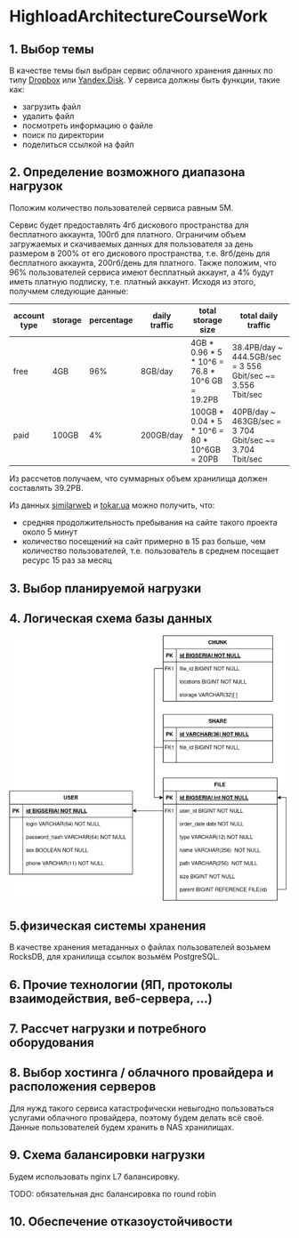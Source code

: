 # HighloadArchitectureCourseWork

## 1. Выбор темы

В качестве темы был выбран сервис облачного хранения данных по типу [Dropbox](https://www.dropbox.com/) или [Yandex.Disk](http://disk.yandex.ru/).
У сервиса должны быть функции, такие как:

* загрузить файл
* удалить файл
* посмотреть информацию о файле
* поиск по директории
* поделиться ссылкой на файл

## 2. Определение возможного диапазона нагрузок

Положим количество пользователей сервиса равным 5М.

Сервис будет предоставлять 4гб дискового пространства для бесплатного аккаунта, 100гб для платного.
Ограничим объем загружаемых и скачиваемых данных для пользователя за день размером в 200% от его дискового пространства,
т.е. 8гб/день для бесплатного аккаунта, 200гб/день для платного.
Также положим, что 96% пользователей сервиса имеют бесплатный аккаунт, а 4% будут иметь платную подписку, т.е. платный аккаунт.
Исходя из этого, получмем следующие данные:

|account type|storage|percentage|daily traffic|total storage size                             |total daily traffic                                        |
|------------|-------|----------|-------------|-----------------------------------------------|-----------------------------------------------------------|
|free        |4GB    |96%       |8GB/day      |4GB * 0.96 * 5 * 10^6 = 76.8 * 10^6 GB = 19.2PB|38.4PB/day ~ 444.5GB/sec = 3 556 Gbit/sec ~= 3.556 Tbit/sec|
|paid        |100GB  |4%        |200GB/day    |100GB * 0.04 * 5 * 10^6 = 80 * 10^6GB = 20PB   |40PB/day ~ 463GB/sec = 3 704 Gbit/sec ~=  3.704 Tbit/sec   |

Из рассчетов получаем, что суммарных объем хранилища должен составлять 39.2PB.

Из данных [similarweb](https://www.similarweb.com/website/disk.yandex.ru/) и [tokar.ua](https://tokar.ua/read/9412) можно получить, что:

* средняя продолжительность пребывания на сайте такого проекта около 5 минут
* количество посещений на сайт примерно в 15 раз больше, чем количество пользователей, т.е. пользователь в среднем посещает ресурс 15 раз за месяц

## 3. Выбор планируемой нагрузки

## 4. Логическая схема базы данных
![Database scheme](img/db_scheme.png)
## 5.физическая системы хранения

В качестве хранения метаданных о файлах пользователей возьмем RocksDB, для хранилища ссылок возьмём PostgreSQL.

## 6. Прочие технологии (ЯП, протоколы взаимодействия, веб-сервера, ...)

## 7. Рассчет нагрузки и потребного оборудования

## 8. Выбор хостинга / облачного провайдера и расположения серверов

Для нужд такого сервиса катастрофически невыгодно пользоваться услугами облачного провайдера, поэтому будем делать всё своё.
Данные пользователей будем хранить в NAS хранилищах.

## 9. Cхема балансировки нагрузки

Будем использовать nginx L7 балансировку.

TODO: обязательная днс балансировка по round robin

## 10. Oбеспечение отказоустойчивости
